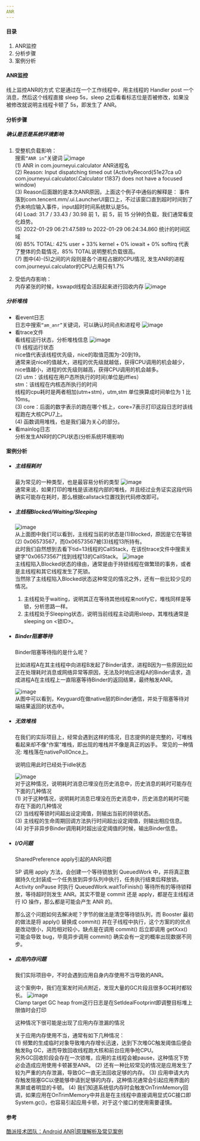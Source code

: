 ```yaml
---
ANR
---
```


#### 目录
1. ANR监控
2. 分析步骤
3. 案例分析
#### ANR监控
线上监控ANR的方式
它是通过在一个工作线程中，用主线程的 Handler post 一个消息，然后这个线程直接 sleep 5s，sleep 之后看看标志位是否被修改，如果没被修改就说明主线程卡顿了 5s，即发生了 ANR。
#### 分析步骤
##### 确认是否是系统环境影响
1. 受整机负载影响：<br>
搜索`“ANR in”`关键词
![image](https://github.com/Coopergp/Android/assets/163702335/31ddfdfd-d74a-4826-8cdc-4d736507d056)<br>
(1) ANR in com.journeyui.calculator  ANR进程名<br>
(2) Reason: Input dispatching timed out (ActivityRecord{51e27ca u0 com.journeyui.calculator/.Calculator t1837} does not have a focused window)<br>
(3) Reason后面跟的是本次ANR原因，上面这个例子中通俗的解释是：
事件落到com.tencent.mm/.ui.LauncherUI窗口上，不过该窗口直到超时时间到了仍未响应输入事件，input超时时间系统默认是5s。<br>
(4) Load: 31.7 / 33.43 / 30.98
前 1，前 5，前 15 分钟的负载，我们通常看变化趋势。<br>
(5) 2022-01-29 06:21:47.589 to 2022-01-29 06:24:34.860  统计的时间区域<br>
(6) 85% TOTAL: 42% user + 33% kernel + 0% iowait + 0% softirq
代表了整体的负载情况，85% TOTAL说明整机负载很高。<br>
(7) 图中(4)-(5)之间的片段则是各个进程占据的CPU情况, 发生ANR的进程com.journeyui.calculator的CPU占用只有1.7%

2. 受低内存影响：<br>
内存紧张的时候，kswapd线程会活跃起来进行回收内存
![image](https://github.com/Coopergp/Android/assets/163702335/b01aaeb0-23bc-4a83-aaec-bee98b1f08d6)
##### 分析堆栈

- 看event日志<br>
日志中搜索`“am_anr”`关键词，可以确认时间点和进程号
  ![image](https://github.com/Coopergp/Android/assets/163702335/506c1245-7f67-4acc-b350-636bb0ecbed9)
- 看trace文件<br>
看线程运行状态，分析堆栈信息
 ![image](https://github.com/Coopergp/Android/assets/163702335/803e648e-a023-4a7a-a829-a20934b39261)<br>
(1) 线程运行状态<br>
nice值代表该线程优先级，nice的取值范围为-20到19。<br>
通常来说nice的值越大，进程的优先级就越低，获得CPU调用的机会越少，nice值越小，进程的优先级则越高，获得CPU调用的机会越多。<br>
(2) utm：该线程在用户态所执行的时间(单位是jiffies）<br>
stm：该线程在内核态所执行的时间<br>
线程的cpu耗时是两者相加(utm+stm)，utm,stm 单位换算成时间单位为 1 比 10ms。<br>
(3) core：后面的数字表示的跑在哪个核上，core=7表示打印这段日志时该线程跑在大核CPU7上。<br>
(4) 函数调用堆栈，也是我们最为关心的部分。
- 看mainlog日志<br>
  分析发生ANR时的CPU状态(分析系统环境影响)
#### 案例分析
- ##### 主线程耗时
  最为常见的一种类型，也是最容易分析的类型
  ![image](https://github.com/Coopergp/Android/assets/163702335/c2dba1b4-dfb7-4b15-8d57-7b3fc2a8ea15)<br>
  通常来说，如果打印的堆栈是该进程内部的堆栈，并且经过业务证实这段代码确实可能存在耗时，那么根据callstack位置找到代码修改即可。
- ##### 主线程Blocked/Waiting/Sleeping
  ![image](https://github.com/Coopergp/Android/assets/163702335/f7a989ce-b539-40f5-9894-2e2b5a7948c9)<br>
  从上面图中我们可以看到，主线程当前的状态是(1)Blocked，原因是它在等锁(2) 0x06573567，而0x06573567被(3)线程13所持有。<br>
  此时我们自然想到去看下tid=13线程的CallStack，在该份trace文件中搜索关键字"0x06573567"找到线程13的CallStack。
  ![image](https://github.com/Coopergp/Android/assets/163702335/cc975b60-fafe-4d2a-89b8-e4df28166625)<br>
  主线程陷入Blocked状态的缘由，通常是由于持锁线程在做繁琐的事务，或者是主线程和其它线程发生了死锁。<br>
  当然除了主线程陷入Blocked状态这种常见的情况之外，还有一些比较少见的情况。
  
  1) 主线程处于waiting，说明其正在等待其他线程来notify它，堆栈同样是等锁，分析思路一样。<br>
  2) 主线程处于Sleeping状态，说明当前线程主动调用sleep，其堆栈通常是sleeping on <锁ID>。
- ##### Binder阻塞等待

  Binder阻塞等待指的是什么呢？

  比如进程A在其主线程中向进程B发起了Binder请求，进程B因为一些原因比如正在处理耗时消息或网络异常等原因，无法及时响应进程A的Binder请求，造成进程A在主线程上一直阻塞等待Binder的返回结果，最终触发ANR。

  ![image](https://github.com/Coopergp/Android/assets/163702335/8e8fc6ea-b3be-4dd6-b040-20ec6332711f)<br>
  从图中可以看到，Keyguard在做native层的Binder通信，并处于阻塞等待对端结果返回的状态中。

- ##### 无效堆栈

  在我们的实际项目上，经常会遇到这样的情况，日志提供的是完整的，可堆栈看起来却不像"作案"堆栈，即出现的堆栈并不像是真正的凶手。
常见的一种情况:  堆栈落在nativePollOnce上。

  说明应用此时已经处于idle状态

  ![image](https://github.com/Coopergp/Android/assets/163702335/6af3ebbf-fedc-482a-8fe6-559dffd3ada4)<br>
  对于这种情况，说明耗时消息已埋没在历史消息中，历史消息的耗时可能存在下面的几种情况<br>
  (1) 对于这种情况，说明耗时消息已埋没在历史消息中，历史消息的耗时可能存在下面的几种情况<br>
  (2) 当线程等锁时间超出设定阈值，则输出当前的持锁状态。<br>
  (3) 主线程的生命周期回调方法执行时间超出设定阈值，则输出相应信息。<br>
  (4) 对于非异步Binder调用耗时超出设定阈值的时候，输出Binder信息。

- ##### I/O问题

  SharedPreference apply引起的ANR问题

  SP 调用 apply 方法，会创建一个等待锁放到 QueuedWork 中，并将真正数据持久化封装成一个任务放到异步队列中执行，任务执行结束后释放锁。Activity onPause 时执行 QueuedWork.waitToFinish() 等待所有的等待锁释放，等待超时则发生 ANR。其实不管是 commit 还是 apply，都是在主线程进行 IO 操作，那么都是可能会产生 ANR 的。

  那么这个问题如何去解决呢？字节的做法是清空等待锁队列，而 Booster 最初的做法是将 apply() 替换成 commit() 并在子线程中执行，这个方案的的优点是改动很小，风险相对较小，缺点是在调用 commit() 后立即调用 getXxx() 可能会导致 bug，毕竟异步调用 commit() 确实会有一定的概率出现数据不同步。

- ##### 应用内存问题

  我们实际项目中，不时会遇到应用自身内存使用不当导致的ANR。

  这个案例中，我们在案发时间点附近，发现大量的GC片段且很多GC耗时都较长。
  ![image](https://github.com/Coopergp/Android/assets/163702335/afe13b38-0f96-4bc4-81bf-06c6e8f75293)<br>
  Clamp target GC heap from这行日志是在SetIdealFootprint即调整目标堆上限值时会打印

  这种情况下很可能是出现了应用内存泄漏的情况

  关于应用内存使用不当，通常有如下几种情况：<br>
  (1) 频繁的生成临时对象导致堆内存增长迅速，达到下次堆GC触发阈值后便会触发Bg GC，进而导致回收线程跑大核和前台应用争抢CPU。<br>
      另外GC回收阶段会存在一次锁堆，应用的主线程会被pause，这种情况下势必会造成应用使用卡顿甚至ANR。
  (2) 还有一种比较常见的情况是应用发生了较为严重的内存泄漏，导致GC一直无法回收足够的内存。
  (3) 应用申请大内存触发阻塞GC以便能够申请到足够的内存，这种情况通常会引起应用界面的黑屏或者明显的卡顿。
  (4) 我们知道系统低内存时会触发OnTrimMemory回调，如果应用在OnTrimMemory中并且是在主线程中直接调用显式GC接口即System.gc()，也容易引起应用卡顿，对于这个接口的使用需要谨慎。
  

#### 参考

[酷派技术团队：Android ANR|原理解析及常见案例](https://mp.weixin.qq.com/s?__biz=MzkwNjI5MjAxNg==&mid=2247483844&idx=1&sn=a6e043f3e4a494dfabfbc76952b6d936&scene=21#wechat_redirect)
